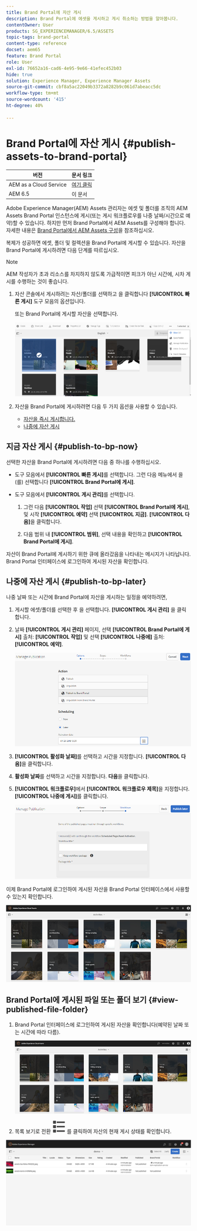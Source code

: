 ```yaml
---
title: Brand Portal에 자산 게시
description: Brand Portal에 에셋을 게시하고 게시 취소하는 방법을 알아봅니다.
contentOwner: User
products: SG_EXPERIENCEMANAGER/6.5/ASSETS
topic-tags: brand-portal
content-type: reference
docset: aem65
feature: Brand Portal
role: User
exl-id: 76652a16-cad6-4e95-9e66-41efec452b03
hide: true
solution: Experience Manager, Experience Manager Assets
source-git-commit: cbf8a5ac22049b3372a8282b9c061d7abeacc5dc
workflow-type: tm+mt
source-wordcount: '415'
ht-degree: 40%

---
```


# Brand Portal에 자산 게시 {#publish-assets-to-brand-portal}

| 버전 | 문서 링크 |
| -------- | ---------------------------- |
| AEM as a Cloud Service | [여기 클릭](https://experienceleague.adobe.com/docs/experience-manager-cloud-service/content/assets/brand-portal/publish-to-brand-portal.html?lang=ko) |
| AEM 6.5 | 이 문서 |

Adobe Experience Manager(AEM) Assets 관리자는 에셋 및 폴더를 조직의 AEM Assets Brand Portal 인스턴스에 게시(또는 게시 워크플로우를 나중 날짜/시간으로 예약)할 수 있습니다. 하지만 먼저 Brand Portal에서 AEM Assets를 구성해야 합니다. 자세한 내용은 [Brand Portal에서 AEM Assets 구성](/help/assets/configure-aem-assets-with-brand-portal.md)을 참조하십시오.

복제가 성공하면 에셋, 폴더 및 컬렉션을 Brand Portal에 게시할 수 있습니다. 자산을 Brand Portal에 게시하려면 다음 단계를 따르십시오.

>[!NOTE]
>
>AEM 작성자가 초과 리소스를 차지하지 않도록 가급적이면 피크가 아닌 시간에, 시차 게시를 수행하는 것이 좋습니다.

1. 자산 콘솔에서 게시하려는 자산/폴더를 선택하고 을 클릭합니다 **[!UICONTROL 빠른 게시]** 도구 모음의 옵션입니다.

   또는 Brand Portal에 게시할 자산을 선택합니다.

   ![publish2bp-2](assets/publish2bp.png)

1. 자산을 Brand Portal에 게시하려면 다음 두 가지 옵션을 사용할 수 있습니다.
   * [자산을 즉시 게시합니다.](#publish-to-bp-now)
   * [나중에 자산 게시](#publish-to-bp-now)

## 지금 자산 게시 {#publish-to-bp-now}

선택한 자산을 Brand Portal에 게시하려면 다음 중 하나를 수행하십시오.

* 도구 모음에서 **[!UICONTROL 빠른 게시]**&#x200B;를 선택합니다. 그런 다음 메뉴에서 을(를) 선택합니다 **[!UICONTROL Brand Portal에 게시]**.

* 도구 모음에서 **[!UICONTROL 게시 관리]**&#x200B;를 선택합니다.

   1. 그런 다음 **[!UICONTROL 작업]** 선택 **[!UICONTROL Brand Portal에 게시]**, 및 시작 **[!UICONTROL 예약]** 선택 **[!UICONTROL 지금]**. **[!UICONTROL 다음]**&#x200B;을 클릭합니다.

   2. 다음 범위 내 **[!UICONTROL 범위]**, 선택 내용을 확인하고 **[!UICONTROL Brand Portal에 게시]**.

자산이 Brand Portal에 게시하기 위한 큐에 올라갔음을 나타내는 메시지가 나타납니다. Brand Portal 인터페이스에 로그인하여 게시된 자산을 확인합니다.

## 나중에 자산 게시 {#publish-to-bp-later}

나중 날짜 또는 시간에 Brand Portal에 자산을 게시하는 일정을 예약하려면,

1. 게시할 에셋/폴더를 선택한 후 을 선택합니다. **[!UICONTROL 게시 관리]** 을 클릭합니다.

1. 날짜 **[!UICONTROL 게시 관리]** 페이지, 선택 **[!UICONTROL Brand Portal에 게시]** 출처: **[!UICONTROL 작업]** 및 선택 **[!UICONTROL 나중에]** 출처: **[!UICONTROL 예약]**.

   ![publishlaterbp-1](assets/publishlaterbp-1.png)

1. **[!UICONTROL 활성화 날짜]**&#x200B;를 선택하고 시간을 지정합니다. **[!UICONTROL 다음]**&#x200B;을 클릭합니다.

1. **활성화 날짜**&#x200B;를 선택하고 시간을 지정합니다. **다음**&#x200B;을 클릭합니다.

1. **[!UICONTROL 워크플로우]**&#x200B;에서 **[!UICONTROL 워크플로우 제목]**&#x200B;을 지정합니다. **[!UICONTROL 나중에 게시]**&#x200B;를 클릭합니다.

   ![publishworkflow](assets/publishworkflow.png)

이제 Brand Portal에 로그인하여 게시된 자산을 Brand Portal 인터페이스에서 사용할 수 있는지 확인합니다.

![bp_landingpage](assets/bp_landingpage.png)

## Brand Portal에 게시된 파일 또는 폴더 보기 {#view-published-file-folder}

1. Brand Portal 인터페이스에 로그인하여 게시된 자산을 확인합니다(예약된 날짜 또는 시간에 따라 다름).

   ![bp_landingpage](assets/bp_landingpage.png)

1. 목록 보기로 전환 ![목록 보기](assets/list-view.svg) 를 클릭하여 자산의 현재 게시 상태를 확인합니다.

<!--2. On the [Asset Reports page](#https://experienceleague.adobe.com/en/docs/experience-manager-cloud-service/content/assets/admin/asset-reports), you can see the current state of the report job, for example, Success, Failed, Queued, or Scheduled.-->

![생성된 보고서 상태](assets/report-status.JPG)
